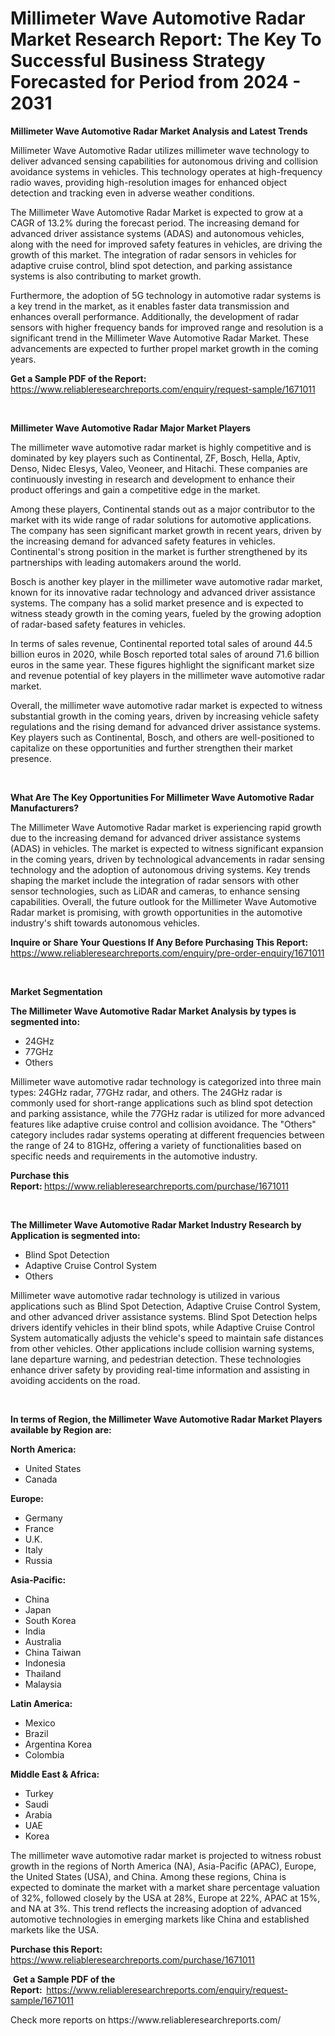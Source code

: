<p><h1>Millimeter Wave Automotive Radar Market Research Report: The Key To Successful Business Strategy Forecasted for Period from 2024 - 2031</h1></p><p><strong>Millimeter Wave Automotive Radar Market Analysis and Latest Trends</strong></p>
<p><p>Millimeter Wave Automotive Radar utilizes millimeter wave technology to deliver advanced sensing capabilities for autonomous driving and collision avoidance systems in vehicles. This technology operates at high-frequency radio waves, providing high-resolution images for enhanced object detection and tracking even in adverse weather conditions.</p><p>The Millimeter Wave Automotive Radar Market is expected to grow at a CAGR of 13.2% during the forecast period. The increasing demand for advanced driver assistance systems (ADAS) and autonomous vehicles, along with the need for improved safety features in vehicles, are driving the growth of this market. The integration of radar sensors in vehicles for adaptive cruise control, blind spot detection, and parking assistance systems is also contributing to market growth.</p><p>Furthermore, the adoption of 5G technology in automotive radar systems is a key trend in the market, as it enables faster data transmission and enhances overall performance. Additionally, the development of radar sensors with higher frequency bands for improved range and resolution is a significant trend in the Millimeter Wave Automotive Radar Market. These advancements are expected to further propel market growth in the coming years.</p></p>
<p><strong>Get a Sample PDF of the Report:&nbsp;</strong> <a href="https://www.reliableresearchreports.com/enquiry/request-sample/1671011">https://www.reliableresearchreports.com/enquiry/request-sample/1671011</a></p>
<p>&nbsp;</p>
<p><strong>Millimeter Wave Automotive Radar Major Market Players</strong></p>
<p><p>The millimeter wave automotive radar market is highly competitive and is dominated by key players such as Continental, ZF, Bosch, Hella, Aptiv, Denso, Nidec Elesys, Valeo, Veoneer, and Hitachi. These companies are continuously investing in research and development to enhance their product offerings and gain a competitive edge in the market.</p><p>Among these players, Continental stands out as a major contributor to the market with its wide range of radar solutions for automotive applications. The company has seen significant market growth in recent years, driven by the increasing demand for advanced safety features in vehicles. Continental's strong position in the market is further strengthened by its partnerships with leading automakers around the world.</p><p>Bosch is another key player in the millimeter wave automotive radar market, known for its innovative radar technology and advanced driver assistance systems. The company has a solid market presence and is expected to witness steady growth in the coming years, fueled by the growing adoption of radar-based safety features in vehicles.</p><p>In terms of sales revenue, Continental reported total sales of around 44.5 billion euros in 2020, while Bosch reported total sales of around 71.6 billion euros in the same year. These figures highlight the significant market size and revenue potential of key players in the millimeter wave automotive radar market.</p><p>Overall, the millimeter wave automotive radar market is expected to witness substantial growth in the coming years, driven by increasing vehicle safety regulations and the rising demand for advanced driver assistance systems. Key players such as Continental, Bosch, and others are well-positioned to capitalize on these opportunities and further strengthen their market presence.</p></p>
<p>&nbsp;</p>
<p><strong>What Are The Key Opportunities For Millimeter Wave Automotive Radar Manufacturers?</strong></p>
<p><p>The Millimeter Wave Automotive Radar market is experiencing rapid growth due to the increasing demand for advanced driver assistance systems (ADAS) in vehicles. The market is expected to witness significant expansion in the coming years, driven by technological advancements in radar sensing technology and the adoption of autonomous driving systems. Key trends shaping the market include the integration of radar sensors with other sensor technologies, such as LiDAR and cameras, to enhance sensing capabilities. Overall, the future outlook for the Millimeter Wave Automotive Radar market is promising, with growth opportunities in the automotive industry's shift towards autonomous vehicles.</p></p>
<p><strong>Inquire or Share Your Questions If Any Before Purchasing This Report:</strong> <a href="https://www.reliableresearchreports.com/enquiry/pre-order-enquiry/1671011">https://www.reliableresearchreports.com/enquiry/pre-order-enquiry/1671011</a></p>
<p>&nbsp;</p>
<p><strong>Market Segmentation</strong></p>
<p><strong>The Millimeter Wave Automotive Radar Market Analysis by types is segmented into:</strong></p>
<p><ul><li>24GHz</li><li>77GHz</li><li>Others</li></ul></p>
<p><p>Millimeter wave automotive radar technology is categorized into three main types: 24GHz radar, 77GHz radar, and others. The 24GHz radar is commonly used for short-range applications such as blind spot detection and parking assistance, while the 77GHz radar is utilized for more advanced features like adaptive cruise control and collision avoidance. The "Others" category includes radar systems operating at different frequencies between the range of 24 to 81GHz, offering a variety of functionalities based on specific needs and requirements in the automotive industry.</p></p>
<p><strong>Purchase this Report:&nbsp;</strong><a href="https://www.reliableresearchreports.com/purchase/1671011">https://www.reliableresearchreports.com/purchase/1671011</a></p>
<p>&nbsp;</p>
<p><strong>The Millimeter Wave Automotive Radar Market Industry Research by Application is segmented into:</strong></p>
<p><ul><li>Blind Spot Detection</li><li>Adaptive Cruise Control System</li><li>Others</li></ul></p>
<p><p>Millimeter wave automotive radar technology is utilized in various applications such as Blind Spot Detection, Adaptive Cruise Control System, and other advanced driver assistance systems. Blind Spot Detection helps drivers identify vehicles in their blind spots, while Adaptive Cruise Control System automatically adjusts the vehicle's speed to maintain safe distances from other vehicles. Other applications include collision warning systems, lane departure warning, and pedestrian detection. These technologies enhance driver safety by providing real-time information and assisting in avoiding accidents on the road.</p></p>
<p>&nbsp;</p>
<p><strong>In terms of Region, the Millimeter Wave Automotive Radar Market Players available by Region are:</strong></p>
<p>
    <p> <strong> North America: </strong>
        <ul>
            <li>United States</li>
            <li>Canada</li>
        </ul>
        </p> 
    <p> <strong> Europe: </strong>
        <ul>
            <li>Germany</li>
            <li>France</li>
            <li>U.K.</li>
            <li>Italy</li>
            <li>Russia</li>
        </ul>
        </p> 
    <p> <strong> Asia-Pacific: </strong>
        <ul>
            <li>China</li>
            <li>Japan</li>
            <li>South Korea</li>
            <li>India</li>
            <li>Australia</li>
            <li>China Taiwan</li>
            <li>Indonesia</li>
            <li>Thailand</li>
            <li>Malaysia</li>
        </ul>
        </p> 
    <p> <strong> Latin America: </strong>
        <ul>
            <li>Mexico</li>
            <li>Brazil</li>
            <li>Argentina Korea</li>
            <li>Colombia</li>
        </ul>
        </p> 
    <p> <strong> Middle East & Africa: </strong>
        <ul>
            <li>Turkey</li>
            <li>Saudi</li>
            <li>Arabia</li>
            <li>UAE</li>
            <li>Korea</li>
        </ul>
    </p>
    </p>
<p><p>The millimeter wave automotive radar market is projected to witness robust growth in the regions of North America (NA), Asia-Pacific (APAC), Europe, the United States (USA), and China. Among these regions, China is expected to dominate the market with a market share percentage valuation of 32%, followed closely by the USA at 28%, Europe at 22%, APAC at 15%, and NA at 3%. This trend reflects the increasing adoption of advanced automotive technologies in emerging markets like China and established markets like the USA.</p></p>
<p><strong>Purchase this Report: </strong><a href="https://www.reliableresearchreports.com/purchase/1671011">https://www.reliableresearchreports.com/purchase/1671011</a></p>
<p>&nbsp;<strong>Get a Sample PDF of the Report:&nbsp;&nbsp;</strong><a href="https://www.reliableresearchreports.com/enquiry/request-sample/1671011">https://www.reliableresearchreports.com/enquiry/request-sample/1671011</a></p>
<p><strong></strong></p>
<p>Check more reports on https://www.reliableresearchreports.com/</p>